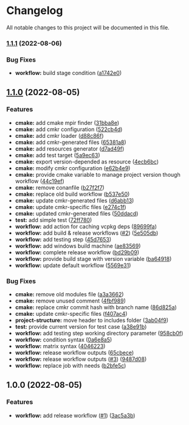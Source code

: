 # Changelog

All notable changes to this project will be documented in this file.

### [1.1.1](https://github.com/wc3devs/bncsutil/compare/v1.1.0...v1.1.1) (2022-08-06)


### Bug Fixes

* **workflow:** build stage condition ([a1742e0](https://github.com/wc3devs/bncsutil/commit/a1742e04b56e6d59a50b9c707965c8fc3c75078d))

## [1.1.0](https://github.com/wc3devs/bncsutil/compare/v1.0.0...v1.1.0) (2022-08-05)


### Features

* **cmake:** add cmake mpir finder ([31bba8e](https://github.com/wc3devs/bncsutil/commit/31bba8e6a7956232a3a64f907ab3a2ea6d572e77))
* **cmake:** add cmkr configuration ([522cb4d](https://github.com/wc3devs/bncsutil/commit/522cb4d3f10ca15b22eb5b5e2c96dd82d25c9937))
* **cmake:** add cmkr loader ([d88c86f](https://github.com/wc3devs/bncsutil/commit/d88c86fd87e8b823aae46d3dd1bdc1368e04a282))
* **cmake:** add cmkr-generated files ([65381a8](https://github.com/wc3devs/bncsutil/commit/65381a8552e7c68debf8c89d204ebb94736b2f4c))
* **cmake:** add resources generator ([d7ad49f](https://github.com/wc3devs/bncsutil/commit/d7ad49f8f26fefc92be929b07d557dd45e68ac34))
* **cmake:** add test target ([5a9ec63](https://github.com/wc3devs/bncsutil/commit/5a9ec63a54d8160a385f4b266551d151cefbf5a2))
* **cmake:** export version-depended as resource ([4ecb6bc](https://github.com/wc3devs/bncsutil/commit/4ecb6bcc782519d1bb0056f08cdcaa5f8d4a7317))
* **cmake:** modify cmkr configuration ([e62b4e9](https://github.com/wc3devs/bncsutil/commit/e62b4e9d7e9eb025e06b0ada78e41af50ba4746b))
* **cmake:** provide cmake variable to manage project version though workflow ([44c19ef](https://github.com/wc3devs/bncsutil/commit/44c19ef89c67be6a00bd6b59f08f3d72646f5989))
* **cmake:** remove conanfile ([b27f2f7](https://github.com/wc3devs/bncsutil/commit/b27f2f778b1a5ab2e4ff0fb21ef7c56ec2c43172))
* **cmake:** replace old build workflow ([b537e50](https://github.com/wc3devs/bncsutil/commit/b537e5005b9003c52c7841a409ea3a0458b62aa3))
* **cmake:** update cmkr-generated files ([d6abb13](https://github.com/wc3devs/bncsutil/commit/d6abb131eb565e4d3da34fdc1b646693eb50460b))
* **cmake:** update cmkr-specific files ([e274c1f](https://github.com/wc3devs/bncsutil/commit/e274c1f2ad400309ede7a99b6659e4c467572b93))
* **cmake:** updated cmkr-generated files ([50ddacd](https://github.com/wc3devs/bncsutil/commit/50ddacd3311c9248e3022f334223970582ad6c11))
* **test:** add simple test ([72ff780](https://github.com/wc3devs/bncsutil/commit/72ff780c4387ff6683e93174e4fc044e925e9d4d))
* **workflow:** add action for caching vcpkg deps ([89699fa](https://github.com/wc3devs/bncsutil/commit/89699fa3d36b710e6d547258ea7bd99753848131))
* **workflow:** add build & release workflows ([#2](https://github.com/wc3devs/bncsutil/issues/2)) ([5e505db](https://github.com/wc3devs/bncsutil/commit/5e505db780e397b158894ed0beb7be5ea68dd610))
* **workflow:** add testing step ([45d7653](https://github.com/wc3devs/bncsutil/commit/45d765373a0d70f07134bca8c36afe645da41a45))
* **workflow:** add windows build machine ([ae83569](https://github.com/wc3devs/bncsutil/commit/ae83569445daddc394480650240461349ca7c162))
* **workflow:** complete release workflow ([bd29b09](https://github.com/wc3devs/bncsutil/commit/bd29b0998eaeb50aefd7509d7bff7d7cdfe7e885))
* **workflow:** provide build stage with version variable ([ba64918](https://github.com/wc3devs/bncsutil/commit/ba64918ff879f2c642cb95fa81e6ff0517c6fe35))
* **workflow:** update default workflow ([5569e31](https://github.com/wc3devs/bncsutil/commit/5569e31b186bbe23df2d1f6627ca4f4193da8e63))


### Bug Fixes

* **cmake:** remove old modules file ([a3a3662](https://github.com/wc3devs/bncsutil/commit/a3a3662e4ff7d1ead475c5f8f7113f59870c7e02))
* **cmake:** remove unused comment ([4fbf989](https://github.com/wc3devs/bncsutil/commit/4fbf989ffc9306f708ba0e7a84ec36edea499d61))
* **cmake:** replace cmkr commit hash with branch name ([86d825a](https://github.com/wc3devs/bncsutil/commit/86d825a027595050fd4f3416b9c8e32ad9f589f4))
* **cmake:** update cmkr-specific files ([f407ac4](https://github.com/wc3devs/bncsutil/commit/f407ac49ea4c6e26ca825fac487ce40f4e107378))
* **project-structure:** move header to includes folder ([3ab04f9](https://github.com/wc3devs/bncsutil/commit/3ab04f9f162eddc3aee02bdc10b05d6be26d0fc0))
* **test:** provide current version for test case ([a38e91b](https://github.com/wc3devs/bncsutil/commit/a38e91b143503a0d2a7d3df21b2542c4a46df95e))
* **workflow:** add testing step working directory parameter ([958cb0f](https://github.com/wc3devs/bncsutil/commit/958cb0ff083a9c146dec48b4ba7b04e642d9f84b))
* **workflow:** condition syntax ([0a6e8a5](https://github.com/wc3devs/bncsutil/commit/0a6e8a5220c3be38d1967a2394eb324928d31db5))
* **workflow:** matrix syntax ([4046223](https://github.com/wc3devs/bncsutil/commit/4046223311f085ca442258e2002aeb8500341340))
* **workflow:** release workflow outputs ([65cbece](https://github.com/wc3devs/bncsutil/commit/65cbececfb8010eecb37832a91096f34cc54f24d))
* **workflow:** release workflow outputs ([#3](https://github.com/wc3devs/bncsutil/issues/3)) ([9487d08](https://github.com/wc3devs/bncsutil/commit/9487d081664dff1d57e33777da8da708bc85b137))
* **workflow:** replace job with needs ([b2bfe5c](https://github.com/wc3devs/bncsutil/commit/b2bfe5c560b3ee9fa19199e2845d6772411785a3))

## 1.0.0 (2022-08-05)


### Features

* **workflow:** add release workflow ([#1](https://github.com/wc3devs/bncsutil/issues/1)) ([3ac5a3b](https://github.com/wc3devs/bncsutil/commit/3ac5a3b63bff50aa0cfe0c07c7ca9030b5fb87b9))

